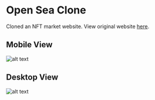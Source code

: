 # Open Sea Clone
Cloned an NFT market website. View original website [here](https://opensea.io/).

## Mobile View
![alt text](https://github.com/Mathews41/KryptoKitty/raw/main/readMeImg/kitty-img.png "Mobile View")

## Desktop View

![alt text](https://github.com/Mathews41/OpenSea-Clone/raw/main/readMeImg/Screen%20Shot%202020-12-14%20at%204.06.07%20PM.png "Desktop View")